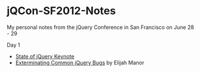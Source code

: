 jQCon-SF2012-Notes
==================

My personal notes from the jQuery Conference in San Francisco on June 28 - 29

Day 1

* [State of jQuery Keynote](Day1/state-of-jquery.md)
* [Exterminating Common jQuery Bugs](Day1/exterminating-common-jquery-bugs.md) by Elijah Manor